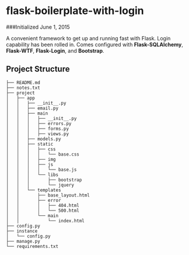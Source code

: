# flask-boilerplate-with-login
###Initialized June 1, 2015

A convenient framework to get up and running fast with Flask. Login capability has been rolled in. Comes configured with **Flask-SQLAlchemy**, **Flask-WTF**, **Flask-Login**, and **Bootstrap**.


Project Structure
-----------------

  ```
  ├── README.md
  ├── notes.txt
  ├── project
  │   ├── app
  │   │   ├── __init__.py
  │   │   ├── email.py
  │   │   ├── main
  │   │   │   ├── __init__.py
  │   │   │   ├── errors.py
  │   │   │   ├── forms.py
  │   │   │   ├── views.py
  │   │   ├── models.py
  │   │   ├── static
  │   │   │   ├── css
  │   │   │   │   └── base.css
  │   │   │   ├── img
  │   │   │   ├── js
  │   │   │   │   └── base.js
  │   │   │   └── libs
  │   │   │       ├── bootstrap
  │   │   │       └── jquery
  │   │   └── templates
  │   │       ├── base_layout.html
  │   │       ├── error
  │   │       │   ├── 404.html
  │   │       │   └── 500.html
  │   │       └── main
  │   │           └── index.html
  ├── config.py
  ├── instance
  │   └── config.py
  ├── manage.py
  └── requirements.txt
  ```
